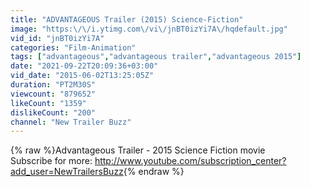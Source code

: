 ```yaml
---
title: "ADVANTAGEOUS Trailer (2015) Science-Fiction"
image: "https:\/\/i.ytimg.com\/vi\/jnBT0izYi7A\/hqdefault.jpg"
vid_id: "jnBT0izYi7A"
categories: "Film-Animation"
tags: ["advantageous","advantageous trailer","advantageous 2015"]
date: "2021-09-22T20:09:36+03:00"
vid_date: "2015-06-02T13:25:05Z"
duration: "PT2M30S"
viewcount: "879652"
likeCount: "1359"
dislikeCount: "200"
channel: "New Trailer Buzz"
---
```

{% raw %}Advantageous Trailer - 2015 Science Fiction movie<br />Subscribe for more: <a rel="nofollow" target="blank" href="http://www.youtube.com/subscription_center?add_user=NewTrailersBuzz">http://www.youtube.com/subscription_center?add_user=NewTrailersBuzz</a>{% endraw %}

